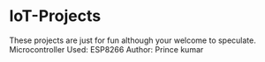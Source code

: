 # IoT-Projects
These projects are just for fun although your welcome to speculate.
<br>
Microcontroller Used: ESP8266
Author: Prince kumar